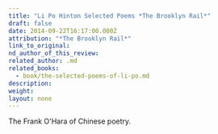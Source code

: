 ```yaml
---
title: "Li Po Hinton Selected Poems *The Brooklyn Rail*"
draft: false
date: 2014-09-22T16:17:00.000Z
attribution: "*The Brooklyn Rail*"
link_to_original:
nd_author_of_this_review:
related_author: .md
related_books:
  - book/the-selected-poems-of-li-po.md
description:
weight:
layout: none
---
```

The Frank O'Hara of Chinese poetry.

